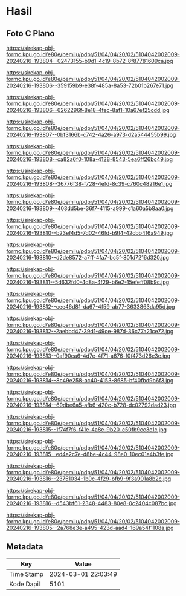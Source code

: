 # Hasil

## Foto C Plano

https://sirekap-obj-formc.kpu.go.id/e80e/pemilu/pdpr/51/04/04/20/02/5104042002009-20240216-193804--02473155-b9d1-4c19-8b72-8f87781609ca.jpg

https://sirekap-obj-formc.kpu.go.id/e80e/pemilu/pdpr/51/04/04/20/02/5104042002009-20240216-193806--359159b9-e38f-485a-8a53-72b01b267e71.jpg

https://sirekap-obj-formc.kpu.go.id/e80e/pemilu/pdpr/51/04/04/20/02/5104042002009-20240216-193806--6262296f-8e18-4fec-8af1-10a67ef25cdd.jpg

https://sirekap-obj-formc.kpu.go.id/e80e/pemilu/pdpr/51/04/04/20/02/5104042002009-20240216-193807--0bf3166b-c742-4a26-a973-d2a544455b99.jpg

https://sirekap-obj-formc.kpu.go.id/e80e/pemilu/pdpr/51/04/04/20/02/5104042002009-20240216-193808--ca82a6f0-108a-4128-8543-5ea6ff26bc49.jpg

https://sirekap-obj-formc.kpu.go.id/e80e/pemilu/pdpr/51/04/04/20/02/5104042002009-20240216-193808--36776f38-f728-4efd-8c39-c760c48216e1.jpg

https://sirekap-obj-formc.kpu.go.id/e80e/pemilu/pdpr/51/04/04/20/02/5104042002009-20240216-193809--403dd5be-36f7-4115-a999-c1a60a5b8aa0.jpg

https://sirekap-obj-formc.kpu.go.id/e80e/pemilu/pdpr/51/04/04/20/02/5104042002009-20240216-193810--b23ef4d5-7d02-46fd-b9f4-42cbb416a949.jpg

https://sirekap-obj-formc.kpu.go.id/e80e/pemilu/pdpr/51/04/04/20/02/5104042002009-20240216-193810--d2de8572-a7ff-4fa7-bc5f-801d7216d320.jpg

https://sirekap-obj-formc.kpu.go.id/e80e/pemilu/pdpr/51/04/04/20/02/5104042002009-20240216-193811--5d632fd0-4d8a-4f29-b6e2-15efeff08b9c.jpg

https://sirekap-obj-formc.kpu.go.id/e80e/pemilu/pdpr/51/04/04/20/02/5104042002009-20240216-193812--cee46d81-da67-4f59-ab77-3633863da95d.jpg

https://sirekap-obj-formc.kpu.go.id/e80e/pemilu/pdpr/51/04/04/20/02/5104042002009-20240216-193812--2aebbd47-39d1-49ce-987d-36c77a21ce72.jpg

https://sirekap-obj-formc.kpu.go.id/e80e/pemilu/pdpr/51/04/04/20/02/5104042002009-20240216-193813--0af90ca6-4d7e-4f71-a676-f0f473d26e3e.jpg

https://sirekap-obj-formc.kpu.go.id/e80e/pemilu/pdpr/51/04/04/20/02/5104042002009-20240216-193814--8c49e258-ac40-4153-8685-bf40fbd9b6f3.jpg

https://sirekap-obj-formc.kpu.go.id/e80e/pemilu/pdpr/51/04/04/20/02/5104042002009-20240216-193814--69dbe6a5-afb6-420c-b728-dc02792dad23.jpg

https://sirekap-obj-formc.kpu.go.id/e80e/pemilu/pdpr/51/04/04/20/02/5104042002009-20240216-193815--1f74f7f6-f41e-4a8e-9b20-c50fb9cc3c1c.jpg

https://sirekap-obj-formc.kpu.go.id/e80e/pemilu/pdpr/51/04/04/20/02/5104042002009-20240216-193815--ed4a2c7e-d8be-4c44-98e0-10ec01a4b3fe.jpg

https://sirekap-obj-formc.kpu.go.id/e80e/pemilu/pdpr/51/04/04/20/02/5104042002009-20240216-193816--23751034-1b0c-4f29-bfb9-9f3a901a8b2c.jpg

https://sirekap-obj-formc.kpu.go.id/e80e/pemilu/pdpr/51/04/04/20/02/5104042002009-20240216-193816--d543bf61-2348-4483-80e8-0c2404c087bc.jpg

https://sirekap-obj-formc.kpu.go.id/e80e/pemilu/pdpr/51/04/04/20/02/5104042002009-20240216-193805--2a768e3e-a495-423d-aad4-169a54f1108a.jpg


## Metadata

| Key        | Value               |
| ---------- | ------------------- |
| Time Stamp | 2024-03-01 22:03:49 |
| Kode Dapil | 5101                |




